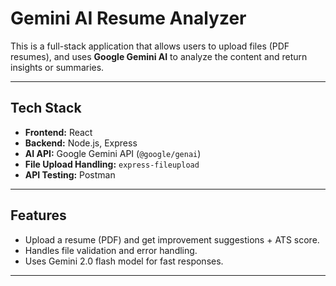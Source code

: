 # Gemini AI Resume Analyzer

This is a full-stack application that allows users to upload files (PDF resumes), and uses **Google Gemini AI** to analyze the content and return insights or summaries.

---

## Tech Stack

- **Frontend:** React
- **Backend:** Node.js, Express
- **AI API:** Google Gemini API (`@google/genai`)
- **File Upload Handling:** `express-fileupload`
- **API Testing:** Postman

---

## Features

- Upload a resume (PDF) and get improvement suggestions + ATS score.
- Handles file validation and error handling.
- Uses Gemini 2.0 flash model for fast responses.

---